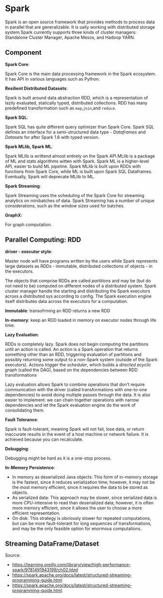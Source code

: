 # Spark

Spark is an open source framework that provides methods to process data in parallel that are generalizable. It is ually working with distributed storage system.Spark currently supports three kinds of cluster managers: Standalone Cluster Manager, Apache Mesos, and Hadoop YARN.

## Component

**Spark Core**:

Spark Core is the main data processing framework in the Spark ecosystem. It has API in various languages such as Python.

**Resilient Distributed Datasets**:

Spark is built around data abstraction RDD, which is a representation of lazily evaluated, statically typed, distributed collections. RDD has many predefined transformation such as `map`,`join`,and `reduce`.

**Spark SQL**:

Spark SQL has quite different query optimizer than Spark Core. Spark SQL defines an interface for a semi-structured data type - *Dataframes* and *Datasets* for after Spark 1.6 with typed version.

**Spark MLlib, Spark ML**:

Spark MLlib is writtend almost entirely on the Spark API.MLlib is a package of ML and stats algorithms witten with Spark. Spark ML is a higher-level API, easier to build ML pipeline. Spark MLlib is built upon RDDs with functions from Spark Core, while ML is built upon Spark SQL Dataframes. Eventually, Spark will deprecate MLlib to ML.

**Spark Streaming**:

Spark Streaming uses the scheduling of the Spark Core for streaming analytics on minibatches of data. Spark Streaming has a number of unique considerations, such as the *window sizes* used for batches.

**GraphX**:

For graph computation.

## Parallel Computing: RDD

**driver - executor style**:

Master node will have programs written by the users while Spark represents large datasets as RDDs - immutable, distributed collections of objects - in the executors.

The objects that comprise RDDs are called *partitions* and may be (but do not need to be) computed on different nodes of a distributed system. Spark cluster manager handle the starting and distributing the Spark executors across a distributed sys according to config. The Spark execution engine itself distributes data across the executors for a computation.

**Immutable**: transofrming an RDD returns a new RDD

**In-memory**: keep an RDD loaded in memory on executor nodes through life time.

**Lazy Evaluation**:

RDDs is completely lazy. Spark does not begin computing the partitions until an action is called. An *action* is a Spark operation that returns something other than an RDD, triggering evaluation of partitions and possibly returning some output to a non-Spark system (outside of the Spark executors). Actions trigger the *scheduler*, which builds a *directed acyclic graph* (called the DAG), based on the dependencies between RDD transformations

Lazy evaluation allows Spark to combine operations that don’t require communication with the driver (called transformations with one-to-one dependencies) to avoid doing multiple passes through the data. It is also easier to implement: we can chain together operations with narrow dependencies and let the Spark evaluation engine do the work of consolidating them.

**Fault Tolerance**:

Spark is fault-tolerant, meaning Spark will not fail, lose data, or return inaccurate results in the event of a host machine or network failure. It is achieved because you can recalculate.

**Debugging**:

Debugging might be hard as it is a one-stop process. 

**In-Memory Persistence**:

* In memory as deserialized Java objects: This form of in-memory storage is the fastest, since it reduces serialization time; however, it may not be the most memory efficient, since it requires the data to be stored as objects.
* As serialized data: This approach may be slower, since serialized data is more CPU-intensive to read than deserialized data; however, it is often more memory efficient, since it allows the user to choose a more efficient representation.
* On disk: This strategy is obviously slower for repeated computations, but can be more fault-tolerant for long sequences of transformations, and may be the only feasible option for enormous computations.

## Streaming DataFrame/Dataset


Source:

* <https://learning.oreilly.com/library/view/high-performance-spark/9781491943199/ch02.html>
* <https://spark.apache.org/docs/latest/structured-streaming-programming-guide.html>
* <https://spark.apache.org/docs/latest/structured-streaming-programming-guide.html>